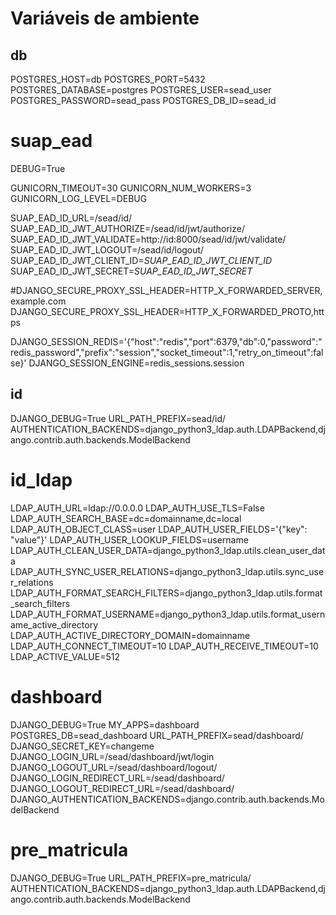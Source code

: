 # Variáveis de ambiente

## db

POSTGRES_HOST=db
POSTGRES_PORT=5432
POSTGRES_DATABASE=postgres
POSTGRES_USER=sead_user
POSTGRES_PASSWORD=sead_pass
POSTGRES_DB_ID=sead_id

# suap_ead

DEBUG=True

GUNICORN_TIMEOUT=30
GUNICORN_NUM_WORKERS=3
GUNICORN_LOG_LEVEL=DEBUG

SUAP_EAD_ID_URL=/sead/id/
SUAP_EAD_ID_JWT_AUTHORIZE=/sead/id/jwt/authorize/
SUAP_EAD_ID_JWT_VALIDATE=http://id:8000/sead/id/jwt/validate/
SUAP_EAD_ID_JWT_LOGOUT=/sead/id/logout/
SUAP_EAD_ID_JWT_CLIENT_ID=_SUAP_EAD_ID_JWT_CLIENT_ID_
SUAP_EAD_ID_JWT_SECRET=_SUAP_EAD_ID_JWT_SECRET_

#DJANGO_SECURE_PROXY_SSL_HEADER=HTTP_X_FORWARDED_SERVER,example.com
DJANGO_SECURE_PROXY_SSL_HEADER=HTTP_X_FORWARDED_PROTO,https

DJANGO_SESSION_REDIS='{"host":"redis","port":6379,"db":0,"password":"redis_password","prefix":"session","socket_timeout":1,"retry_on_timeout":false}'
DJANGO_SESSION_ENGINE=redis_sessions.session


## id

DJANGO_DEBUG=True
URL_PATH_PREFIX=sead/id/
AUTHENTICATION_BACKENDS=django_python3_ldap.auth.LDAPBackend,django.contrib.auth.backends.ModelBackend


# id_ldap

LDAP_AUTH_URL=ldap://0.0.0.0
LDAP_AUTH_USE_TLS=False
LDAP_AUTH_SEARCH_BASE=dc=domainname,dc=local
LDAP_AUTH_OBJECT_CLASS=user
LDAP_AUTH_USER_FIELDS='{"key": "value"}'
LDAP_AUTH_USER_LOOKUP_FIELDS=username
LDAP_AUTH_CLEAN_USER_DATA=django_python3_ldap.utils.clean_user_data
LDAP_AUTH_SYNC_USER_RELATIONS=django_python3_ldap.utils.sync_user_relations
LDAP_AUTH_FORMAT_SEARCH_FILTERS=django_python3_ldap.utils.format_search_filters
LDAP_AUTH_FORMAT_USERNAME=django_python3_ldap.utils.format_username_active_directory
LDAP_AUTH_ACTIVE_DIRECTORY_DOMAIN=domainname
LDAP_AUTH_CONNECT_TIMEOUT=10
LDAP_AUTH_RECEIVE_TIMEOUT=10
LDAP_ACTIVE_VALUE=512


# dashboard

DJANGO_DEBUG=True
MY_APPS=dashboard
POSTGRES_DB=sead_dashboard
URL_PATH_PREFIX=sead/dashboard/
DJANGO_SECRET_KEY=changeme
DJANGO_LOGIN_URL=/sead/dashboard/jwt/login
DJANGO_LOGOUT_URL=/sead/dashboard/logout/
DJANGO_LOGIN_REDIRECT_URL=/sead/dashboard/
DJANGO_LOGOUT_REDIRECT_URL=/sead/dashboard/
DJANGO_AUTHENTICATION_BACKENDS=django.contrib.auth.backends.ModelBackend


# pre_matricula

DJANGO_DEBUG=True
URL_PATH_PREFIX=pre_matricula/
AUTHENTICATION_BACKENDS=django_python3_ldap.auth.LDAPBackend,django.contrib.auth.backends.ModelBackend
